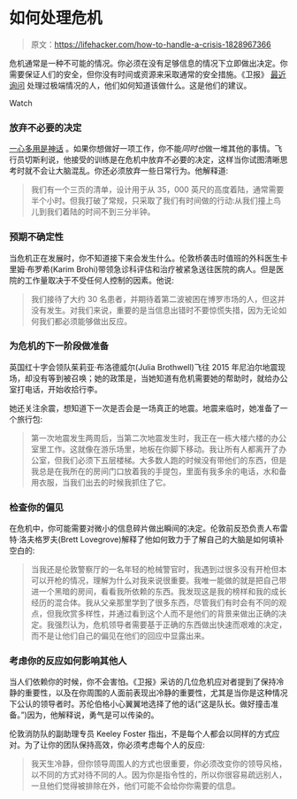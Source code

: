 # 如何处理危机

> 原文：<https://lifehacker.com/how-to-handle-a-crisis-1828967366>

危机通常是一种不可能的情况。你必须在没有足够信息的情况下立即做出决定。你需要保证人们的安全，但你没有时间或资源来采取通常的安全措施。《卫报》 [最近询问](https://www.theguardian.com/world/2018/sep/09/dont-panic-meet-the-experts-with-a-steady-hand-when-disaster-strikes) 处理过极端情况的人，他们如何知道该做什么。这是他们的建议。

Watch

### 放弃不必要的决定

[一心多用是神话](https://lifehacker.com/increase-your-productivity-by-switching-tasks-every-hal-1828942200) 。如果你想做好一项工作，你不能*同时也*做一堆其他的事情。飞行员切斯利说，他接受的训练是在危机中放弃不必要的决定，这样当你试图清晰思考时就不会让大脑混乱。你还必须放弃一些日常行为。他解释道:

> 我们有一个三页的清单，设计用于从 35，000 英尺的高度着陆，通常需要半个小时。但我打破了常规，只采取了我们有时间做的行动:从我们撞上鸟儿到我们着陆的时间不到三分半钟。

### 预期不确定性

当危机正在发展时，你不知道接下来会发生什么。伦敦桥袭击时值班的外科医生卡里姆·布罗希(Karim Brohi)带领急诊科评估和治疗被紧急送往医院的病人。但是医院的工作量取决于不受任何人控制的因素。他说:

> 我们接待了大约 30 名患者，并期待着第二波被困在博罗市场的人，但这并没有发生。对我们来说，重要的是当信息出错时不要惊慌失措，因为无论如何我们都必须能够做出反应。

### 为危机的下一阶段做准备

英国红十字会领队茱莉亚·布洛德威尔(Julia Brothwell)飞往 2015 年尼泊尔地震现场，却没有等到被召唤；她的政策是，当她知道有危机需要她的帮助时，就给办公室打电话，开始收拾行李。

她还关注余震，想知道下一次是否会是一场真正的地震。地震来临时，她准备了一个旅行包:

> 第一次地震发生两周后，当第二次地震发生时，我正在一栋大楼六楼的办公室里工作。这就像在游乐场里，地板在你脚下移动。我让所有人都离开了办公室，但我们必须下五层楼梯。大多数人跑的时候没有带他们的东西，但是我总是在我所在的房间门口放着我的手提包，里面有我多余的电话，水和备用衣服，当我们出去的时候我抓住了它。

### 检查你的偏见

在危机中，你可能需要对微小的信息碎片做出瞬间的决定。伦敦前反恐负责人布雷特·洛夫格罗夫(Brett Lovegrove)解释了他如何致力于了解自己的大脑是如何填补空白的:

> 当我还是伦敦警察厅的一名年轻的枪械警官时，我遇到过很多没有开枪但本可以开枪的情况，理解为什么对我来说很重要。我唯一能做的就是把自己带进一个黑暗的房间，看看我所依赖的东西。我发现这是我的榜样和我的成长经历的混合体。我从父亲那里学到了很多东西，尽管我们有时会有不同的观点，但我欣赏多样性，并通过看到这个人而不是他们的背景来做出正确的决定。我强烈认为，危机领导者需要基于正确的东西做出快速而艰难的决定，而不是让他们自己的偏见在他们的回应中显露出来。

### 考虑你的反应如何影响其他人

当人们依赖你的时候，你不会害怕。《卫报》采访的几位危机应对者提到了保持冷静的重要性，以及在你周围的人面前表现出冷静的重要性，尤其是当你是这种情况下公认的领导者时。苏伦伯格小心翼翼地选择了他的话(“这是队长。做好撞击准备。”)因为，他解释说，勇气是可以传染的。

伦敦消防队的副助理专员 Keeley Foster 指出，不是每个人都会以同样的方式应对。为了让你的团队保持高效，你必须考虑每个人的反应:

> 我天生冷静，但你领导周围人的方式也很重要，你必须改变你的领导风格，以不同的方式对待不同的人。因为你是指令性的，所以你很容易疏远别人，一旦他们觉得被排除在外，他们可能不会给你你需要的信息。